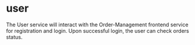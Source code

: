 # user
The User service will interact with the Order-Management frontend service for registration and login. Upon successful login, the user can check orders status.
